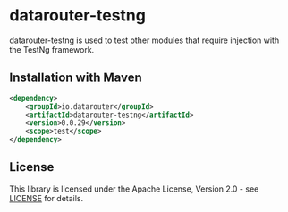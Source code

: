 # datarouter-testng

datarouter-testng is used to test other modules that require injection with the TestNg framework.

## Installation with Maven

```xml
<dependency>
	<groupId>io.datarouter</groupId>
	<artifactId>datarouter-testng</artifactId>
	<version>0.0.29</version>
	<scope>test</scope>
</dependency>
```

## License

This library is licensed under the Apache License, Version 2.0 - see [LICENSE](../LICENSE) for details.
